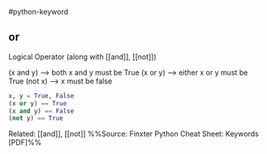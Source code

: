 #python-keyword 
## or 
Logical Operator (along with [[and]], [[not]])

(x and y) --> both x and y must be True
(x or y) --> either x or y must be True
(not x) --> x must be false

```python
x, y = True, False
(x or y) == True
(x and y) == False
(not y) == True
```

Related: [[and]], [[not]]
%%Source: Finxter Python Cheat Sheet: Keywords [PDF]%%